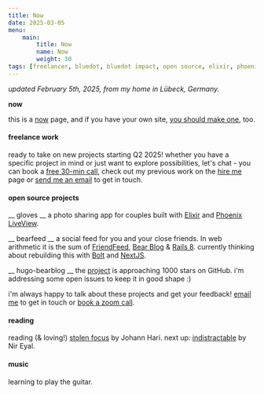 ```yaml
---
title: Now
date: 2025-03-05
menu:
    main:
        title: Now
        name: Now
        weight: 30
tags: [freelancer, bluedot, bluedot impact, open source, elixir, phoenix, liveview, ruby on rails, ruby, web development, software development, consulting, bouldering, lead climbing, yoga, reading, music, lübeck, germany, gloves, wichteln, wichtel app, bearfeed, friendfeed, bear blog, rails 8, adriene mishler, tim senesi, tabby cat, tabby cats, tabbycats, tabbycats.club, one hacker way, one hacker way erik meijer, simple made easy, rich hickey, cal newport]
---
```


*updated February 5th, 2025, from my home in Lübeck, Germany.*

**now**

this is a [now](https://nownownow.com/about) page, and if you have your own site, [you should make one](https://nownownow.com/about), too.

#### freelance work

ready to take on new projects starting Q2 2025! whether you have a specific project in mind or just want to explore possibilities, let's chat - you can book a [free 30-min call](https://calendly.com/jan-raasch/office-hours), check out my previous work on the [hire me](/hire-me) page or [send me an email](mailto:jan@janraasch.com) to get in touch.

#### open source projects

__ gloves __
a photo sharing app for couples built with [Elixir](https://elixir-lang.org/) and [Phoenix LiveView](https://www.phoenixframework.org/).

__ bearfeed __
a social feed for you and your close friends. In web arithmetic it is the sum of [FriendFeed](http://blog.friendfeed.com/), [Bear Blog](https://bearblog.dev/) & [Rails 8](https://rubyonrails.org/). currently thinking about rebuilding this with [Bolt](https://bolt.new/) and [NextJS](https://nextjs.org/).

__ hugo-bearblog __
the [project](https://github.com/janraasch/hugo-bearblog) is approaching 1000 stars on GitHub. i'm addressing some open issues to keep it in good shape :)

i'm always happy to talk about these projects and get your feedback! [email me](mailto:jan@janraasch.com) to get in touch or [book a zoom call](https://calendly.com/jan-raasch/office-hours).

#### reading

reading (& loving!) [stolen focus](https://stolenfocusbook.com/) by Johann Hari. next up: [indistractable](https://www.nirandfar.com/indistractable/) by Nir Eyal.

#### music

learning to play the guitar.